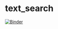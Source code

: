 # text_search

[![Binder](https://mybinder.org/badge_logo.svg)](https://mybinder.org/v2/gh/staeiou/text_search/HEAD)
